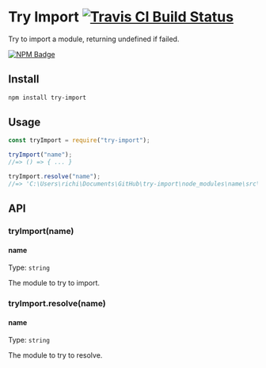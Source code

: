 # Try Import [![Travis CI Build Status](https://img.shields.io/travis/com/Richienb/try-import/master.svg?style=for-the-badge)](https://travis-ci.com/Richienb/try-import)

Try to import a module, returning undefined if failed.

[![NPM Badge](https://nodei.co/npm/try-import.png)](https://npmjs.com/package/try-import)

## Install

```sh
npm install try-import
```

## Usage

```js
const tryImport = require("try-import");

tryImport("name");
//=> () => { ... }

tryImport.resolve("name");
//=> 'C:\Users\richi\Documents\GitHub\try-import\node_modules\name\src\index.js'
```

## API

### tryImport(name)

#### name

Type: `string`

The module to try to import.

### tryImport.resolve(name)

#### name

Type: `string`

The module to try to resolve.

